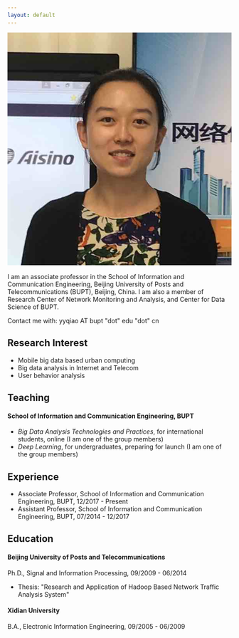 ```yaml
---
layout: default
---
```


<img class="profile-picture" src="YUANYUAN_s.jpg">

I am an associate professor in the School of Information and Communication Engineering, Beijing University of Posts and Telecommunications (BUPT), Beijing, China. I am also a member of Research Center of Network Monitoring and Analysis, and Center for Data Science of BUPT.

Contact me with: yyqiao AT bupt "dot" edu "dot" cn

## Research Interest

- Mobile big data based urban computing
- Big data analysis in Internet and Telecom
- User behavior analysis

## Teaching

#### School of Information and Communication Engineering, BUPT

- *Big Data Analysis Technologies and Practices*, for international students, online (I am one of the group members)
- *Deep Learning*, for undergraduates, preparing for launch (I am one of the group members)

## Experience

- Associate Professor, School of Information and Communication Engineering, BUPT, 12/2017 - Present
- Assistant Professor, School of Information and Communication Engineering, BUPT, 07/2014 - 12/2017 

## Education

#### Beijing University of Posts and Telecommunications

Ph.D., Signal and Information Processing, 09/2009 - 06/2014
- Thesis: "Research and Application of Hadoop Based Network Traffic Analysis System"

#### Xidian University

B.A., Electronic Information Engineering, 09/2005 - 06/2009


